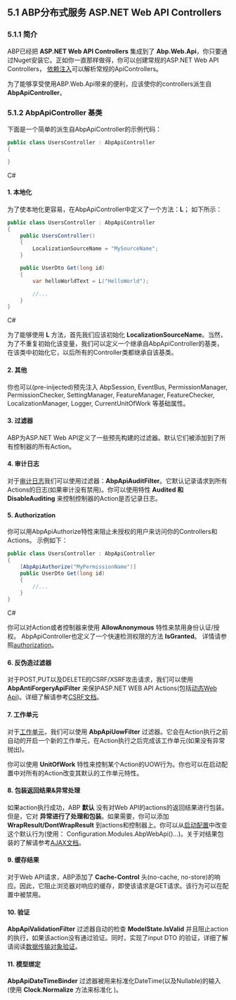 ## 5.1 ABP分布式服务 ASP.NET Web API Controllers

### 5.1.1 简介

ABP已经把 **ASP.NET Web API Controllers** 集成到了 **Abp.Web.Api**，你只要通过Nuget安装它。正如你一直那样做得，你可以创建常规的ASP.NET Web API Controllers， [依赖注入](https://www.52abp.com/Wiki/abp-cn/2Commonstructure/2.1ABP公共结构-依赖注入)可以解析常规的ApiControllers。

为了能够享受使用ABP.Web.Api带来的便利，应该使你的controllers派生自 **AbpApiController**。

### 5.1.2 AbpApiController 基类

下面是一个简单的派生自AbpApiController的示例代码：

```csharp
public class UsersController : AbpApiController
{

}
```

C#

#### 1. 本地化

为了使本地化更容易，在AbpApiController中定义了一个方法：**L**； 如下所示：

```csharp
public class UsersController : AbpApiController
{
    public UsersController()
    {
        LocalizationSourceName = "MySourceName";
    }

    public UserDto Get(long id)
    {
        var helloWorldText = L("HelloWorld");

        //...
    }
}
```

C#

为了能够使用 **L** 方法，首先我们应该初始化 **LocalizationSourceName**。当然，为了不重复初始化该变量，我们可以定义一个继承自AbpApiController的基类，在该类中初始化它，以后所有的Controller类都继承自该基类。

#### 2. 其他

你也可以(pre-inijected)预先注入 AbpSession, EventBus, PermissionManager, PermissionChecker, SettingManager, FeatureManager, FeatureChecker, LocalizationManager, Logger, CurrentUnitOfWork 等基础属性。

#### 3. 过滤器

ABP为ASP.NET Web API定义了一些预先构建的过滤器。默认它们被添加到了所有控制器的所有Action。

#### 4. 审计日志

对于[审计日志](https://www.52abp.com/Wiki/abp-cn/4TheApplicationlayer/4.7ABP应用层-审计日志)我们可以使用过滤器：**AbpApiAuditFilter**。它默认记录请求到所有Actions的日志(如果审计没有禁用)。你可以使用特性 **Audited 和 DisableAuditing** 来控制控制器的Action是否记录日志。

#### 5. Authorization

你可以用AbpApiAuthorize特性来阻止未授权的用户来访问你的Controllers和Actions。 示例如下：

```csharp
public class UsersController : AbpApiController
{
    [AbpApiAuthorize("MyPermissionName")]
    public UserDto Get(long id)
    {
        //...
    }
}
```

C#

你可以对Action或者控制器来使用 **AllowAnonymous** 特性来禁用身份认证/授权。 AbpApiController也定义了一个快速检测权限的方法 **IsGranted**。 详情请参照[authorization](https://www.52abp.com/Wiki/abp-cn/4TheApplicationlayer/4.4ABP应用层-权限认证)。

#### 6. 反伪造过滤器

对于POST,PUT以及DELETE的CSRF/XSRF攻击请求，我们可以使用 **AbpAntiForgeryApiFilter** 来保护ASP.NET WEB API Actions(包括[动态Web Api](https://www.52abp.com/Wiki/abp-cn/latest/5.2ABP分布式服务-动态WebApi层.md))。详细了解请参考[CSRF文档](https://www.52abp.com/Wiki/abp-cn/6Thepresentationlayer/6.9CSRF和XSRF保护)。

#### 7. 工作单元

对于[工作单元](https://www.52abp.com/Wiki/abp-cn/3Domainlayer/3.5ABP领域层-工作单元)，我们可以使用 **AbpApiUowFilter** 过滤器。它会在Action执行之前自动的开启一个新的工作单元，在Action执行之后完成该工作单元(如果没有异常抛出)。

你可以使用 **UnitOfWork** 特性来控制某个Action的UOW行为。你也可以在启动配置中对所有的Action改变其默认的工作单元特性。

#### 8. 包装返回结果&异常处理

如果action执行成功，ABP **默认** 没有对Web API的actions的返回结果进行包装。但是，它对 **异常进行了处理和包装**。如果需要，你可以添加 **WrapResult/DontWrapResult** 到actions和控制器上。你可以从[启动配置](https://www.52abp.com/Wiki/abp-cn/1Generalintroduction/1.4ABP总体介绍-启动配置.md)中改变这个默认行为(使用： Configuration.Modules.AbpWebApi()...)。关于对结果包装的了解请参考[AJAX文档](https://www.52abp.com/Wiki/abp-cn/6Thepresentationlayer/6.6.2-AJAX)。

#### 9. 缓存结果

对于Web API请求，ABP添加了 **Cache-Control** 头(no-cache, no-store)的响应。因此，它阻止浏览器对响应的缓存，即使该请求是GET请求。该行为可以在配置中被禁用。

#### 10. 验证

**AbpApiValidationFilter** 过滤器自动的检查 **ModelState.IsValid** 并且阻止action的执行，如果该action没有通过验证。同时，实现了input DTO 的验证，详细了解请阅读[数据传输对象验证](https://www.52abp.com/Wiki/abp-cn/4TheApplicationlayer/4.3ABP应用层-数据传输对象验证)。

#### 11. 模型绑定

**AbpApiDateTimeBinder** 过滤器被用来标准化DateTime(以及Nullable<DateTime>)的输入(使用 **Clock.Normalize** 方法来标准化 )。